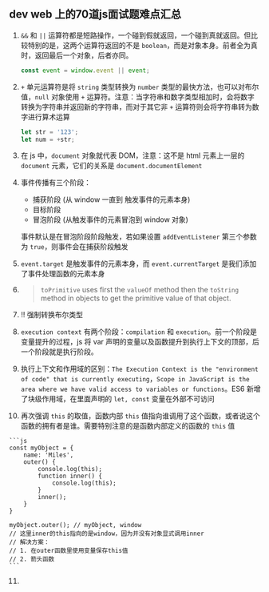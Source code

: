 ## dev web 上的70道js面试题难点汇总

1. `&&` 和 `||` 运算符都是短路操作，一个碰到假就返回，一个碰到真就返回。但比较特别的是，这两个运算符返回的不是 `boolean`，而是对象本身。前者全为真时，返回最后一个对象，后者亦同。

   ```js
   const event = window.event || event;
   ```

2. `+` 单元运算符是将 `string` 类型转换为 `number` 类型的最快方法，也可以对布尔值，`null` 对象使用 `+` 运算符。注意：当字符串和数字类型相加时，会将数字转换为字符串并返回新的字符串，而对于其它非 `+` 运算符则会将字符串转为数字进行算术运算

   ```js
   let str = '123';
   let num = +str;
   ```

3. 在 js 中，`document` 对象就代表 DOM，注意：这不是 html 元素上一层的 `document` 元素，它们的关系是 `document.documentElement`

4. 事件传播有三个阶段：

   * 捕获阶段 (从 window 一直到 触发事件的元素本身)
   * 目标阶段
   * 冒泡阶段 (从触发事件的元素冒泡到 window 对象)

   事件默认是在冒泡阶段阶段触发，若如果设置 `addEventListener` 第三个参数为 `true`，则事件会在捕获阶段触发

5. `event.target` 是触发事件的元素本身，而 `event.currentTarget` 是我们添加了事件处理函数的元素本身

6. > `toPrimitive` uses first the `valueOf` method then the `toString` method in objects to get the primitive value of that object.

7. !! 强制转换布尔类型

8. `execution context` 有两个阶段：`compilation` 和 `execution`。前一个阶段是变量提升的过程，js 将 var 声明的变量以及函数提升到执行上下文的顶部，后一个阶段就是执行阶段。

9. 执行上下文和作用域的区别：`The Execution Context is the "environment of code" that is currently executing`，`Scope in JavaScript is the area where we have valid access to variables or functions`。ES6 新增了块级作用域，在里面声明的 `let, const` 变量在外部不可访问

10.  再次强调 `this` 的取值，函数内部 `this` 值指向谁调用了这个函数，或者说这个函数的拥有者是谁。需要特别注意的是函数内部定义的函数的 `this` 值

    ```js
    const myObject = {
        name: 'Miles',
        outer() {
            console.log(this);
            function inner() {
                console.log(this);
            }
            inner();
        }
    }
    
    myObject.outer(); // myObject, window
    // 这里inner的this指向的是window，因为并没有对象显式调用inner
    // 解决方案：
    // 1. 在outer函数里使用变量保存this值
    // 2. 箭头函数
    ```

11. 